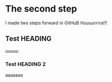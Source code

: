 # The second step

I made two steps forward in GitHuB Huuuurrrra!!! 

## Test HEADING

uuuuu

### Test HEADING 2

aaaaaaa
